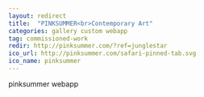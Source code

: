 ```yaml
---
layout: redirect
title:  "PINKSUMMER<br>Contemporary Art"
categories: gallery custom webapp
tag: commissioned-work
redir: http://pinksummer.com/?ref=junglestar
ico_url: http://pinksummer.com/safari-pinned-tab.svg
ico_name: pinksummer
---
```


pinksummer webapp
